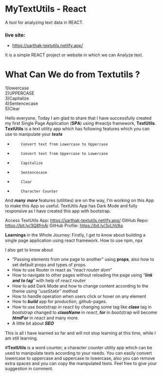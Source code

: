 # MyTextUtils - React
A tool for analyzing text data in REACT.

### live site:
- https://sarthak-textutils.netlify.app/

It is a simple REACT project or website in which we can Analyze text.

<h1>What Can We do from Textutils ?</h1>
1)lowercase<br>
2)UPPERCASE<br>
3)Capitalize<br>
4)Sentencecase<br>
5)Clear

Hello everyone,
Today I am glad to share that I have successfully created my first Single Page Application (𝐒𝐏𝐀) using #reactjs framework, 𝐓𝐞𝐱𝐭𝐔𝐭𝐢𝐥𝐬.
𝐓𝐞𝐱𝐭𝐔𝐭𝐢𝐥𝐬 is a text utility app which has following features which you can use to manipulate your 𝒕𝒆𝒙𝒕𝒔
-         Convert text from Lowercase to Uppercase
-         Convert text from Uppercase to Lowercase
-         Capitalize
-         Sentencecase
-         Clear
-         Character Counter
And 𝒎𝒂𝒏𝒚 𝒎𝒐𝒓𝒆 features (utilities) are on the way, I’m working on this App to make this App so useful.
TextUtils App has Dark Mode and fully responsive as I have created this app with bootstrap.

Access TextUtils App: https://sarthak-textutils.netlify.app/
GitHub Repo: https://bit.ly/3Q8fmAi
GitHub Profile: https://bit.ly/3vLhVAp

𝐋𝐞𝐚𝐫𝐧𝐢𝐧𝐠𝐬 in the Whole Journey:
Firstly, I get to know about building a single page application using react framework. How to use npm, npx

I also get to know about
-  “Passing elements from one page to another” using 𝐩𝐫𝐨𝐩𝐬, also how to set default props and types of props.
-   How to use Router in react as “𝘳𝘦𝘢𝘤𝘵 𝘳𝘰𝘶𝘵𝘦𝘳 𝘥𝘰𝘮”
-  How to navigate to other pages without reloading the page using “𝒍𝒊𝒏𝒌 𝒂𝒏𝒅 𝒕𝒐 𝒕𝒂𝒈” with help of 𝘳𝘦𝘢𝘤𝘵 𝘳𝘰𝘶𝘵𝘦𝘳
-  How to add Dark Mode and how to change content according to the theme using ‘’𝘶𝘴𝘦𝘚𝘵𝘢𝘵𝘦’’ method
-  How to handle operation when users click or hover on any element
-  How to 𝒃𝒖𝒊𝒍𝒅 app for production, github-pages.
-  How to use 𝘣𝘰𝘰𝘵𝘴𝘵𝘳𝘢𝘱 𝘪𝘯 𝘳𝘦𝘢𝘤𝘵 by changing some tag like 𝒄𝒍𝒂𝒔𝒔 tag in 𝘣𝘰𝘰𝘵𝘴𝘵𝘳𝘢𝘱 changed to 𝒄𝒍𝒂𝒔𝒔𝑵𝒂𝒎𝒆 in 𝘳𝘦𝘢𝘤𝘵, 𝒇𝒐𝒓 in 𝘣𝘰𝘰𝘵𝘴𝘵𝘳𝘢𝘱 will become 𝒉𝒕𝒎𝒍𝑭𝒐𝒓 in 𝘳𝘦𝘢𝘤𝘵 and many more.
-  A little bit about 𝑺𝑬𝑶

This is all I have learned so far and will not stop learning at this time, while I am still learning.

#𝐓𝐞𝐱𝐭𝐔𝐭𝐢𝐥𝐬 is a word counter, a character counter utility app which can be used to manipulate texts according to your needs. You can easily convert lowercase to uppercase and uppercase to lowercase, also you can remove extra spaces and you can copy the manipulated texts.
Feel free to give your suggestion in comment.